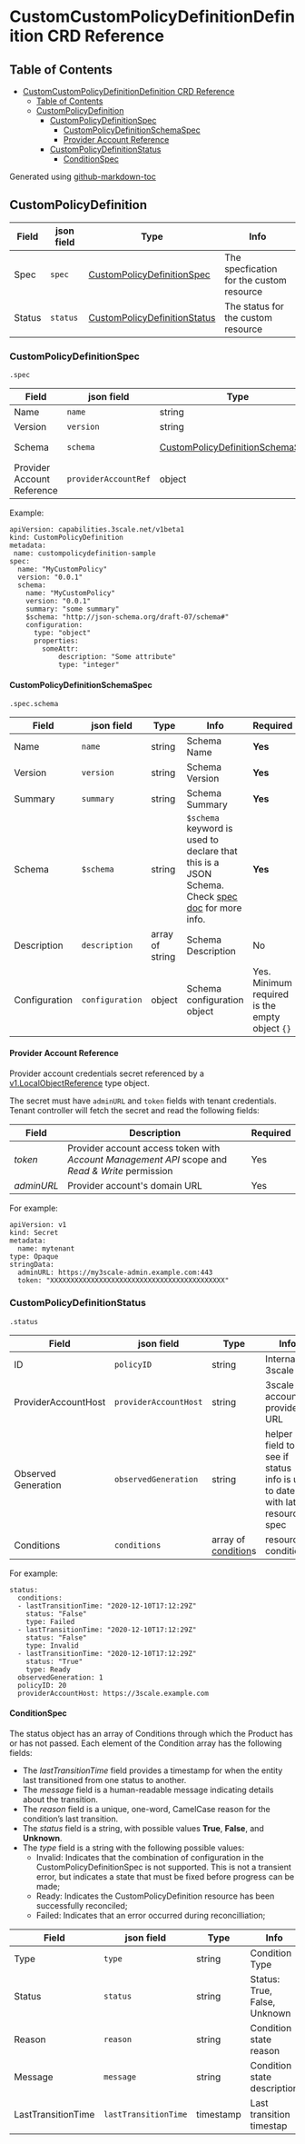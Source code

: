 # CustomCustomPolicyDefinitionDefinition CRD Reference

## Table of Contents

* [CustomCustomPolicyDefinitionDefinition CRD Reference](#customcustompolicydefinitiondefinition-crd-reference)
   * [Table of Contents](#table-of-contents)
   * [CustomPolicyDefinition](#custompolicydefinition)
      * [CustomPolicyDefinitionSpec](#custompolicydefinitionspec)
         * [CustomPolicyDefinitionSchemaSpec](#custompolicydefinitionschemaspec)
         * [Provider Account Reference](#provider-account-reference)
      * [CustomPolicyDefinitionStatus](#custompolicydefinitionstatus)
         * [ConditionSpec](#conditionspec)

Generated using [github-markdown-toc](https://github.com/ekalinin/github-markdown-toc)

## CustomPolicyDefinition

| **Field** | **json field**| **Type** | **Info** |
| --- | --- | --- | --- |
| Spec | `spec` | [CustomPolicyDefinitionSpec](#custompolicydefinitionspec) | The specfication for the custom resource |
| Status | `status` | [CustomPolicyDefinitionStatus](#custompolicydefinitionstatus) | The status for the custom resource |

### CustomPolicyDefinitionSpec

`.spec`

| **Field** | **json field**| **Type** | **Info** | **Required** |
| --- | --- | --- | --- | --- |
| Name | `name` | string | Name | **Yes** |
| Version | `version` | string | Version | **Yes** |
| Schema | `schema` | [CustomPolicyDefinitionSchemaSpec](#custompolicydefinitionschemaspec) | CustomPolicyDefinition schema definition | **Yes** |
| Provider Account Reference | `providerAccountRef` | object | [Provider account credentials secret reference](#provider-account-reference) | No |

Example:

```
apiVersion: capabilities.3scale.net/v1beta1
kind: CustomPolicyDefinition
metadata:
 name: custompolicydefinition-sample
spec:
  name: "MyCustomPolicy"
  version: "0.0.1"
  schema:
    name: "MyCustomPolicy"
    version: "0.0.1"
    summary: "some summary"
    $schema: "http://json-schema.org/draft-07/schema#"
    configuration:
      type: "object"
      properties:
        someAttr:
            description: "Some attribute"
            type: "integer"
```

#### CustomPolicyDefinitionSchemaSpec

`.spec.schema`

| **Field** | **json field**| **Type** | **Info** | **Required** |
| --- | --- | --- | --- | --- |
| Name | `name` | string | Schema Name | **Yes** |
| Version | `version` | string | Schema Version | **Yes** |
| Summary | `summary` | string | Schema Summary | **Yes** |
| Schema | `$schema` | string | `$schema` keyword is used to declare that this is a JSON Schema. Check [spec doc](https://json-schema.org/draft/2019-09/json-schema-core.html#rfc.section.8.1.1) for more info. | **Yes** |
| Description | `description` | array of string | Schema Description | No |
| Configuration | `configuration` | object | Schema configuration object | Yes. Minimum required is the empty object `{}` |

#### Provider Account Reference

Provider account credentials secret referenced by a [v1.LocalObjectReference](https://v1-15.docs.kubernetes.io/docs/reference/generated/kubernetes-api/v1.15/#localobjectreference-v1-core) type object.

The secret must have `adminURL` and `token` fields with tenant credentials.
Tenant controller will fetch the secret and read the following fields:

| **Field** | **Description** | **Required** |
| --- | --- | --- |
| *token* | Provider account access token with *Account Management API* scope and *Read & Write* permission | Yes |
| *adminURL* | Provider account's domain URL | Yes |

For example:

```
apiVersion: v1
kind: Secret
metadata:
  name: mytenant
type: Opaque
stringData:
  adminURL: https://my3scale-admin.example.com:443
  token: "XXXXXXXXXXXXXXXXXXXXXXXXXXXXXXXXXXXXXXXXXXX"
```

### CustomPolicyDefinitionStatus

`.status`

| **Field** | **json field**| **Type** | **Info** |
| --- | --- | --- | --- |
| ID | `policyID` | string | Internal 3scale ID |
| ProviderAccountHost | `providerAccountHost` | string | 3scale account's provider URL |
| Observed Generation | `observedGeneration` | string | helper field to see if status info is up to date with latest resource spec |
| Conditions | `conditions` | array of [condition](#ConditionSpec)s | resource conditions |

For example:

```
status:
  conditions:
  - lastTransitionTime: "2020-12-10T17:12:29Z"
    status: "False"
    type: Failed
  - lastTransitionTime: "2020-12-10T17:12:29Z"
    status: "False"
    type: Invalid
  - lastTransitionTime: "2020-12-10T17:12:29Z"
    status: "True"
    type: Ready
  observedGeneration: 1
  policyID: 20
  providerAccountHost: https://3scale.example.com
```

#### ConditionSpec

The status object has an array of Conditions through which the Product has or has not passed.
Each element of the Condition array has the following fields:

* The *lastTransitionTime* field provides a timestamp for when the entity last transitioned from one status to another.
* The *message* field is a human-readable message indicating details about the transition.
* The *reason* field is a unique, one-word, CamelCase reason for the condition’s last transition.
* The *status* field is a string, with possible values **True**, **False**, and **Unknown**.
* The *type* field is a string with the following possible values:
  * Invalid: Indicates that the combination of configuration in the CustomPolicyDefinitionSpec is not supported. This is not a transient error, but indicates a state that must be fixed before progress can be made;
  * Ready: Indicates the CustomPolicyDefinition resource has been successfully reconciled;
  * Failed: Indicates that an error occurred during reconcilliation;

| **Field** | **json field**| **Type** | **Info** |
| --- | --- | --- | --- |
| Type | `type` | string | Condition Type |
| Status | `status` | string | Status: True, False, Unknown |
| Reason | `reason` | string | Condition state reason |
| Message | `message` | string | Condition state description |
| LastTransitionTime | `lastTransitionTime` | timestamp | Last transition timestap |
